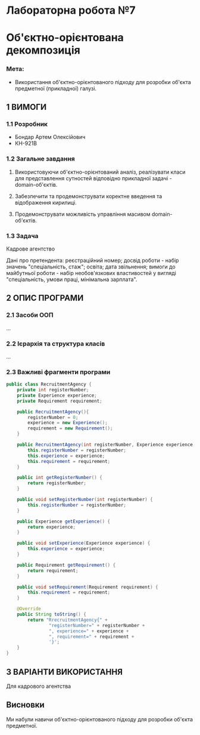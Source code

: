 # Лабораторна робота №7
# Об'єктно-орієнтована декомпозиція

### Мета:
- Використання об'єктно-орієнтованого підходу для розробки об'єкта предметної (прикладної) галузі.

## 1 ВИМОГИ
### 1.1 Розробник
- Бондар Артем Олексiйович
- КН-921В

### 1.2 Загальне завдання
1. Використовуючи об'єктно-орієнтований аналіз, реалізувати класи для представлення сутностей відповідно прикладної задачі - domain-об'єктів.

2. Забезпечити та продемонструвати коректне введення та відображення кирилиці.

3. Продемонструвати можливість управління масивом domain-об'єктів.

### 1.3 Задача
Кадрове агентство

Дані про претендента: реєстраційний номер; досвід роботи - набір значень "спеціальність, стаж"; освіта; дата звільнення; вимоги до майбутньої роботи - набір необов'язкових властивостей у вигляді "спеціальність, умови праці, мінімальна зарплата".

## 2 ОПИС ПРОГРАМИ

### 2.1 Засоби ООП
...

### 2.2 Ієрархія та структура класів
...

### 2.3 Важливі фрагменти програми
```java
public class RecruitmentAgency {
    private int registerNumber;
    private Experience experience;
    private Requirement requirement;

    public RecruitmentAgency(){
        registerNumber = 0;
        experience = new Experience();
        requirement = new Requirement();
    }

    public RecruitmentAgency(int registerNumber, Experience experience, Requirement requirement) {
        this.registerNumber = registerNumber;
        this.experience = experience;
        this.requirement = requirement;
    }

    public int getRegisterNumber() {
        return registerNumber;
    }

    public void setRegisterNumber(int registerNumber) {
        this.registerNumber = registerNumber;
    }

    public Experience getExperience() {
        return experience;
    }

    public void setExperience(Experience experience) {
        this.experience = experience;
    }

    public Requirement getRequirement() {
        return requirement;
    }

    public void setRequirement(Requirement requirement) {
        this.requirement = requirement;
    }

    @Override
    public String toString() {
        return "RrecruitmentAgency{" +
                "registerNumber=" + registerNumber +
                ", experience=" + experience +
                ", requirement=" + requirement +
                '}';
    }
}
```

## 3 ВАРІАНТИ ВИКОРИСТАННЯ
Для кадрового агентства

## Висновки
Ми набули навичи об'єктно-орієнтованого підходу для розробки об'єкта предметної.
